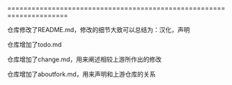 =====================================================================

仓库修改了README.md，修改的细节大致可以总结为：汉化，声明

仓库增加了todo.md

仓库增加了change.md，用来阐述相较上游所作出的修改

仓库增加了aboutfork.md，用来声明和上游仓库的关系
